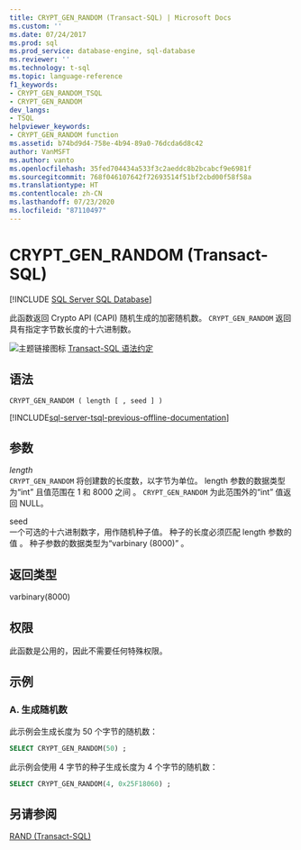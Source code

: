 ```yaml
---
title: CRYPT_GEN_RANDOM (Transact-SQL) | Microsoft Docs
ms.custom: ''
ms.date: 07/24/2017
ms.prod: sql
ms.prod_service: database-engine, sql-database
ms.reviewer: ''
ms.technology: t-sql
ms.topic: language-reference
f1_keywords:
- CRYPT_GEN_RANDOM_TSQL
- CRYPT_GEN_RANDOM
dev_langs:
- TSQL
helpviewer_keywords:
- CRYPT_GEN_RANDOM function
ms.assetid: b74bd9d4-758e-4b94-89a0-76dcda6d8c42
author: VanMSFT
ms.author: vanto
ms.openlocfilehash: 35fed704434a533f3c2aeddc8b2bcabcf9e6981f
ms.sourcegitcommit: 768f046107642f72693514f51bf2cbd00f58f58a
ms.translationtype: HT
ms.contentlocale: zh-CN
ms.lasthandoff: 07/23/2020
ms.locfileid: "87110497"
---
```

# <a name="crypt_gen_random-transact-sql"></a>CRYPT_GEN_RANDOM (Transact-SQL)
[!INCLUDE [SQL Server SQL Database](../../includes/applies-to-version/sql-asdb.md)]

此函数返回 Crypto API (CAPI) 随机生成的加密随机数。 `CRYPT_GEN_RANDOM` 返回具有指定字节数长度的十六进制数。
  
![主题链接图标](../../database-engine/configure-windows/media/topic-link.gif "“主题链接”图标") [Transact-SQL 语法约定](../../t-sql/language-elements/transact-sql-syntax-conventions-transact-sql.md)
  
## <a name="syntax"></a>语法  
  
```syntaxsql
CRYPT_GEN_RANDOM ( length [ , seed ] )   
```  
  
[!INCLUDE[sql-server-tsql-previous-offline-documentation](../../includes/sql-server-tsql-previous-offline-documentation.md)]

## <a name="arguments"></a>参数
*length*  
`CRYPT_GEN_RANDOM` 将创建数的长度数，以字节为单位。 length 参数的数据类型为“int”  且值范围在 1 和 8000 之间  。 `CRYPT_GEN_RANDOM` 为此范围外的“int”  值返回 NULL。 
  
seed   
一个可选的十六进制数字，用作随机种子值。 种子的长度必须匹配 length 参数的值   。 种子参数的数据类型为“varbinary (8000)”   。
  
## <a name="returned-types"></a>返回类型  
varbinary(8000) 
  
## <a name="permissions"></a>权限  
此函数是公用的，因此不需要任何特殊权限。
  
## <a name="examples"></a>示例  
  
### <a name="a-generating-a-random-number"></a>A. 生成随机数  
此示例会生成长度为 50 个字节的随机数：
  
```sql
SELECT CRYPT_GEN_RANDOM(50) ;  
```  
  
此示例会使用 4 字节的种子生成长度为 4 个字节的随机数：
  
```sql
SELECT CRYPT_GEN_RANDOM(4, 0x25F18060) ;  
```  
  
## <a name="see-also"></a>另请参阅
[RAND (Transact-SQL)](../../t-sql/functions/rand-transact-sql.md)
  
  
